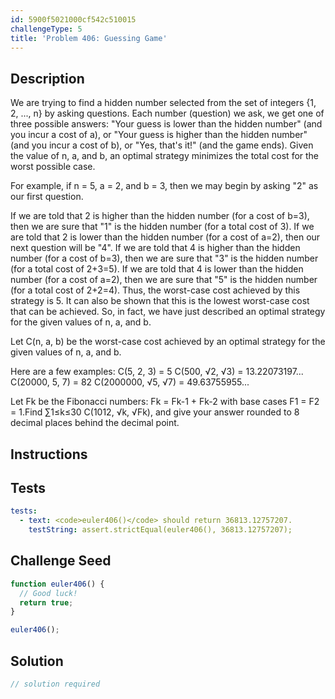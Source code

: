 ```yaml
---
id: 5900f5021000cf542c510015
challengeType: 5
title: 'Problem 406: Guessing Game'
---
```


## Description
<section id='description'>
We are trying to find a hidden number selected from the set of integers {1, 2, ..., n} by asking questions.
Each number (question) we ask, we get one of three possible answers: "Your guess is lower than the hidden number" (and you incur a cost of a), or
 "Your guess is higher than the hidden number" (and you incur a cost of b), or
 "Yes, that's it!" (and the game ends).
Given the value of n, a, and b, an optimal strategy minimizes the total cost for the worst possible case.

For example, if n = 5, a = 2, and b = 3, then we may begin by asking "2" as our first question.

If we are told that 2 is higher than the hidden number (for a cost of b=3), then we are sure that "1" is the hidden number (for a total cost of 3).
If we are told that 2 is lower than the hidden number (for a cost of a=2), then our next question will be "4".
If we are told that 4 is higher than the hidden number (for a cost of b=3), then we are sure that "3" is the hidden number (for a total cost of 2+3=5).
If we are told that 4 is lower than the hidden number (for a cost of a=2), then we are sure that "5" is the hidden number (for a total cost of 2+2=4).
Thus, the worst-case cost achieved by this strategy is 5. It can also be shown that this is the lowest worst-case cost that can be achieved.
So, in fact, we have just described an optimal strategy for the given values of n, a, and b.

Let C(n, a, b) be the worst-case cost achieved by an optimal strategy for the given values of n, a, and b.

Here are a few examples:
C(5, 2, 3) = 5
C(500, √2, √3) = 13.22073197...
C(20000, 5, 7) = 82
C(2000000, √5, √7) = 49.63755955...

Let Fk be the Fibonacci numbers: Fk = Fk-1 + Fk-2 with base cases F1 = F2 = 1.Find ∑1≤k≤30 C(1012, √k, √Fk), and give your answer rounded to 8 decimal places behind the decimal point.
</section>

## Instructions
<section id='instructions'>

</section>

## Tests
<section id='tests'>

```yml
tests:
  - text: <code>euler406()</code> should return 36813.12757207.
    testString: assert.strictEqual(euler406(), 36813.12757207);

```

</section>

## Challenge Seed
<section id='challengeSeed'>

<div id='js-seed'>

```js
function euler406() {
  // Good luck!
  return true;
}

euler406();
```

</div>



</section>

## Solution
<section id='solution'>

```js
// solution required
```
</section>
